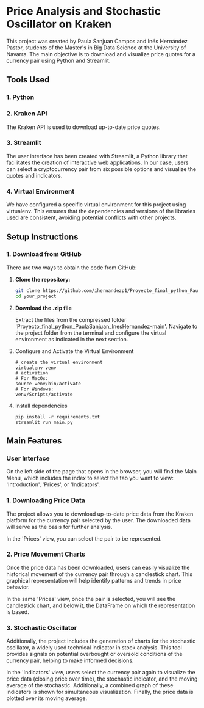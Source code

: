 # Price Analysis and Stochastic Oscillator on Kraken

This project was created by Paula Sanjuan Campos and Inés Hernández Pastor, students of the Master's in Big Data Science at the University of Navarra. The main objective is to download and visualize price quotes for a currency pair using Python and Streamlit.


## Tools Used

### 1. Python

### 2. Kraken API

The Kraken API is used to download up-to-date price quotes.

### 3. Streamlit 

The user interface has been created with Streamlit, a Python library that facilitates the creation of interactive web applications. In our case, users can select a cryptocurrency pair from six possible options and visualize the quotes and indicators.

### 4. Virtual Environment

We have configured a specific virtual environment for this project using virtualenv. This ensures that the dependencies and versions of the libraries used are consistent, avoiding potential conflicts with other projects.



## Setup Instructions

### 1. Download from GitHub

There are two ways to obtain the code from GitHub:

1. **Clone the repository:**

   ```bash
   git clone https://github.com/ihernandezp1/Proyecto_final_python_PaulaSanjuan_InesHernandez 
   cd your_project

2. **Download the .zip file**

    Extract the files from the compressed folder
    'Proyecto_final_python_PaulaSanjuan_InesHernandez-main'. Navigate to the project folder from the terminal and configure the virtual environment as indicated in the next section.


2. Configure and Activate the Virtual Environment

    ```
    # create the virtual environment
    virtualenv venv
    # activation
    # For MacOs: 
    source venv/bin/activate
    # For Windows:
    venv/Scripts/activate
3. Install dependencies

    ```
    pip install -r requirements.txt
    streamlit run main.py
## Main Features

### User Interface

On the left side of the page that opens in the browser, you will find the Main Menu, which includes the index to select the tab you want to view:  'Introduction', 'Prices', or 'Indicators'.

### 1. Downloading Price Data
The project allows you to download up-to-date price data from the Kraken platform for the currency pair selected by the user. The downloaded data will serve as the basis for further analysis.

In the 'Prices' view, you can select the pair to be represented.

### 2. Price Movement Charts
Once the price data has been downloaded, users can easily visualize the historical movement of the currency pair through a candlestick chart. This graphical representation will help identify patterns and trends in price behavior.

In the same 'Prices' view, once the pair is selected, you will see the candlestick chart, and below it, the DataFrame on which the representation is based.

### 3. Stochastic Oscillator
Additionally, the project includes the generation of charts for the stochastic oscillator, a widely used technical indicator in stock analysis. This tool provides signals on potential overbought or oversold conditions of the currency pair, helping to make informed decisions.

In the 'Indicators' view, users select the currency pair again to visualize the price data (closing price over time), the stochastic indicator, and the moving average of the stochastic. Additionally, a combined graph of these indicators is shown for simultaneous visualization. Finally, the price data is plotted over its moving average.



